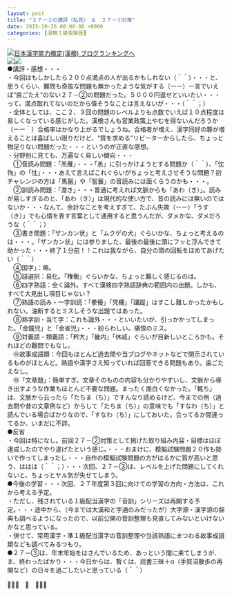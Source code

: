 ```yaml
---
layout: post
title: "２７－②の講評（私見）　＆　２７－③対策"
date: 2015-10-26 00:00:00 +0900
categories: [漢検１級受験歴]
---
```


[![](/syuusyuu9701/assets/images/２７－②の講評（私見）-＆-２７－③対策-br_c_3028_1.gif)](http://blog.with2.net/link.php?1659096:3028 "日本漢字能力検定(漢検) ブログランキングへ")[日本漢字能力検定(漢検) ブログランキングへ](http://blog.with2.net/link.php?1659096:3028)  
![](/syuusyuu9701/assets/images/２７－②の講評（私見）-＆-２７－③対策-c3fcaa6bc42c7e768faab0a36c952746.jpg)![](/syuusyuu9701/assets/images/２７－②の講評（私見）-＆-２７－③対策-55d79a60a709da4ed4cf58bf2871cd15.jpg)  
●講評・感想・・・  
・今回はもしかしたら２００点満点の人が出るかもしれない（＾＾）・・・と、思うくらい、難問も奇抜な問題も無かったような気がする（ーー）一言でいえば“歯ごたえ”のない２７－②の問題だった。５０００円返せといいたい・・・って、満点取れてないのだから偉そうなことは言えないが・・・（＾＾；）  
・全体としては、ここ２、３回の問題のレベルよりも点数でいえば１０点程度は易しくなっている感じがした。漢検さんも営業政策上やむを得ないんだろうか（ーー＾）合格率はかなり上がるでしょうね。合格者が増え、漢字同好の夥が増えることは喜ばしい限りだけど、“質を求める”リピーターからしたら、ちょっと物足りない問題だった・・・というのが正直な感想。  
・分野別に見ても、万遍なく易しい傾向・・・  
　①音読み問題：「羔雁」・・・「恙」に引っかけようとする問題か（＾＾）、「忱恂」の「忱」・・・あえて言えばこれぐらいがちょっと考えさせそうな問題？初チャレンジの方は「馬鬣」や「髻鬟」の音読みには面くらうのかも・・・。  
　②訓読み問題：「澹き」・・・普通に考えれば文脈からも「あわ（き）」。読みが易しすぎるのと、「あわ（き）」は現代的な使い方で、昔の読みには無いのではないか・・・なんて、余計なことを考えすぎて、たぶん失敗（ーー）「うす（き）」でも心情を表す言葉として通用すると思うんだが、ダメかな、ダメだろうな（＾＾；）  
　③書き問題：「ザンカン状」と「ムクゲの犬」ぐらいかな、ちょっと考えるのは・・・。「ザンカン状」には参りました、最後の最後に頭にフッと浮んできて助かった・・・終了１分前！！これは我ながら、自分の頭の回転をほめてあげたい（＾＾）  
　④国字」：略。  
　⑤語選択：易化。「権衡」ぐらいかな、ちょっと難しく感じるのは。  
　⑥四字熟語：全く論外。すべて漢検四字熟語辞典の範囲内の出題。しかも、すべて大見出し項目じゃない？  
　⑦熟語の読み・一字訓読：「豢擾」「凭欄」「躡蹤」はすこし難しかったかもしれない。油断するとミスしそうな出題ではあった。  
　⑧熟字訓・当て字：これも論外・・・といいたいが、引っかかってしまった。「金鐘児」と「金雀児」・・・紛らわしい。痛恨のミス。  
　⑨対義語・類義語：「矜大」「畿内」「休戚」ぐらいが目新しいところかも。それほどの難問でもなし。  
　⑩故事成語類：今回もほとんど過去問や当ブログやネットなどで開示されているものがほとんど。熟語や漢字さえ知っていれば回答できる問題もあり。歯ごたえなし。  
　⑩「文章題」：簡単すぎ。文章そのものの内容も分かりやすいし、文脈から導き出すような作業もほとんど不要な問題。まったく面白くなかった。「輒ち」は、文脈から云ったら「たちま（ち）」ですんなり読めるけど、今までの例（過去問や昔の文章例など）からして「たちま（ち）」の意味でも「すなわ（ち）」と読んでいる場合ばかりなので、「すなわ（ち）」にしておいた。合ってるか間違ってるか、いまだに不詳。  
●反省  
・今回は特になし。前回２７－②対策として掲げた取り組み内容・目標はほぼ達成したのでやり遂げたという感じ。・・・おまけに、模擬試験問題２０作も勢いで作ってしまったし・・・自作の模擬試験問題の方がはるかに質が高いと思う、ははは（＾＾；）・・・次回、２７－③は、レベルを上げた問題にしてくれないと、ちょっとヤル気が失せてしまう。  
●今後の学習・・・次回、２７年度第３回に向けての学習の方向・方法は、これから考える予定。  
・ただし、残されている１級配当漢字の「音訓」シリーズは再開する予定。・・・途中から、（今までは大漢和と字通のみだったが）大字源・漢字源の辞典も調べるようになったので、以前公開の音訓整理も見直してみないといけないかなと思っている。  
・併せて、常用漢字・準１級配当漢字の音訓整理や当該熟語にまつわる故事成語類なども調べてみるつもり。  
●２７－③は、年末年始をはさんでいるため、あっという間に来てしまうが、ま、終わったばかり・・・今日からは、暫くは、読書三昧＋α（手賀沼散歩の再開など）の日々を過ごしたいと思っている（＾＾）  
  
👋👋👋　🐑　👋👋👋  